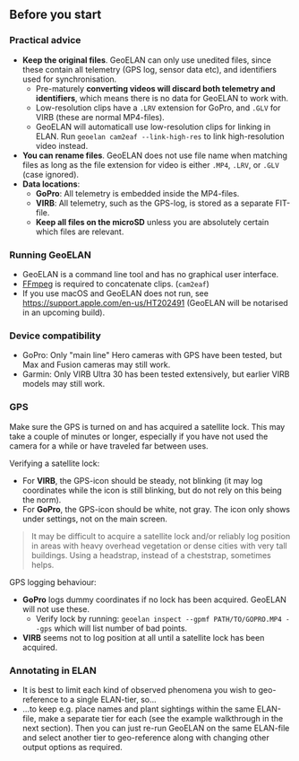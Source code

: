## Before you start

### Practical advice
- **Keep the original files**. GeoELAN can only use unedited files, since these contain all telemetry (GPS log, sensor data etc), and identifiers used for synchronisation.
    - Pre-maturely **converting videos will discard both telemetry and identifiers**, which means there is no data for GeoELAN to work with.
    - Low-resolution clips have a `.LRV` extension for GoPro, and `.GLV` for VIRB (these are normal MP4-files).
    - GeoELAN will automaticall use low-resolution clips for linking in ELAN. Run `geoelan cam2eaf --link-high-res` to link high-resolution video instead.
- **You can rename files**. GeoELAN does not use file name when matching files as long as the file extension for video is either `.MP4`, `.LRV`, or `.GLV` (case ignored).
- **Data locations**:
    - **GoPro**: All telemetry is embedded inside the MP4-files.
    - **VIRB**: All telemetry, such as the GPS-log, is stored as a separate FIT-file.
    - **Keep all files on the microSD** unless you are absolutely certain which files are relevant.

### Running GeoELAN

- GeoELAN is a command line tool and has no graphical user interface.
- [FFmpeg](https://www.ffmpeg.org) is required to concatenate clips. (`cam2eaf`)
- If you use macOS and GeoELAN does not run, see <https://support.apple.com/en-us/HT202491> (GeoELAN will be notarised in an upcoming build).

### Device compatibility

- GoPro: Only "main line" Hero cameras with GPS have been tested, but Max and Fusion cameras may still work.
- Garmin: Only VIRB Ultra 30 has been tested extensively, but earlier VIRB models may still work.

### GPS

Make sure the GPS is turned on and has acquired a satellite lock. This may take a couple of minutes or longer, especially if you have not used the camera for a while or have traveled far between uses.

Verifying a satellite lock:
- For **VIRB**, the GPS-icon should be steady, not blinking (it may log coordinates while the icon is still blinking, but do not rely on this being the norm).
- For **GoPro**, the GPS-icon should be white, not gray. The icon only shows under settings, not on the main screen.

> It may be difficult to acquire a satellite lock and/or reliably log position in areas with heavy overhead vegetation or dense cities with very tall buildings. Using a headstrap, instead of a cheststrap, sometimes helps.

GPS logging behaviour:
- **GoPro** logs dummy coordinates if no lock has been acquired. GeoELAN will not use these.
    - Verify lock by running: `geoelan inspect --gpmf PATH/TO/GOPRO.MP4 --gps` which will list number of bad points.
- **VIRB** seems not to log position at all until a satellite lock has been acquired.

### Annotating in ELAN

- It is best to limit each kind of observed phenomena you wish to geo-reference to a single ELAN-tier, so...
- ...to keep e.g. place names and plant sightings within the same ELAN-file, make a separate tier for each (see the example walkthrough in the next section). Then you can just re-run GeoELAN on the same ELAN-file and select another tier to geo-reference along with changing other output options as required.
